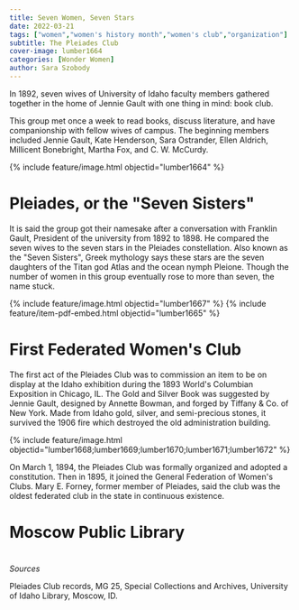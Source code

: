 ```yaml
---
title: Seven Women, Seven Stars
date: 2022-03-21
tags: ["women","women's history month","women's club","organization"]
subtitle: The Pleiades Club
cover-image: lumber1664
categories: [Wonder Women]
author: Sara Szobody
---
```

In 1892, seven wives of University of Idaho faculty members gathered together in the home of Jennie Gault with one thing in mind: book club. 

This group met once a week to read books, discuss literature, and have companionship with fellow wives of campus. The beginning members included Jennie Gault, Kate Henderson, Sara Ostrander, Ellen Aldrich, Millicent Bonebright, Martha Fox, and C. W. McCurdy.

{% include feature/image.html objectid="lumber1664" %}

# Pleiades, or the "Seven Sisters"

It is said the group got their namesake after a conversation with Franklin Gault, President of the university from 1892 to 1898. He compared the seven wives to the seven stars in the Pleiades constellation. Also known as the "Seven Sisters", Greek mythology says these stars are the seven daughters of the Titan god Atlas and the ocean nymph Pleione. Though the number of women in this group eventually rose to more than seven, the name stuck.

{% include feature/image.html objectid="lumber1667" %}
{% include feature/item-pdf-embed.html objectid="lumber1665" %}

# First Federated Women's Club

The first act of the Pleiades Club was to commission an item to be on display at the Idaho exhibition during the 1893 World's Columbian Exposition in Chicago, IL. The Gold and Silver Book was suggested by Jennie Gault, designed by Annette Bowman, and forged by Tiffany & Co. of New York. Made from Idaho gold, silver, and semi-precious stones, it survived the 1906 fire which destroyed the old administration building. 

{% include feature/image.html objectid="lumber1668;lumber1669;lumber1670;lumber1671;lumber1672" %}

On March 1, 1894, the Pleiades Club was formally organized and adopted a constitution. Then in 1895, it joined the General Federation of Women's Clubs. Mary E. Forney, former member of Pleiades, said the club was the oldest federated club in the state in continuous existence. 

# Moscow Public Library

# 

<i>Sources</i>

Pleiades Club records, MG 25, Special Collections and Archives, University of Idaho Library, Moscow, ID.